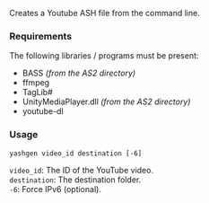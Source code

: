Creates a Youtube ASH file from the command line.

### Requirements
The following libraries / programs must be present:

* BASS *(from the AS2 directory)*  
* ffmpeg  
* TagLib#  
* UnityMediaPlayer.dll *(from the AS2 directory)*  
* youtube-dl  

### Usage 

`yashgen video_id destination [-6]`

`video_id`: The ID of the YouTube video.  
`destination`: The destination folder.  
`-6`: Force IPv6 (optional).
